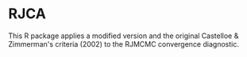 # RJCA
This R package applies a modified version and the original Castelloe &amp; Zimmerman's criteria (2002) to the RJMCMC convergence diagnostic.
